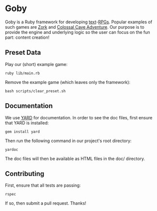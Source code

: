 # Goby

Goby is a Ruby framework for developing [text](https://en.wikipedia.org/wiki/Text-based_game)-[RPGs](https://en.wikipedia.org/wiki/Role-playing_game). Popular examples of such games are [Zork](https://en.wikipedia.org/wiki/Zork) and [Colossal Cave Adventure](https://en.wikipedia.org/wiki/Colossal_Cave_Adventure). Our purpose is to provide the engine and underlying logic so the user can focus on the fun part: content creation!

## Preset Data

Play our (short) example game:

```ruby lib/main.rb```

Remove the example game (which leaves only the framework):

```bash scripts/clear_preset.sh```

## Documentation

We use [YARD](https://github.com/lsegal/yard) for documentation. In order to see the doc files, first ensure that YARD is installed:

```gem install yard```

Then run the following command in our project's root directory:

```yardoc ```

The doc files will then be available as HTML files in the doc/ directory.

## Contributing

First, ensure that all tests are passing:

```rspec ```

If so, then submit a pull request. Thanks!
